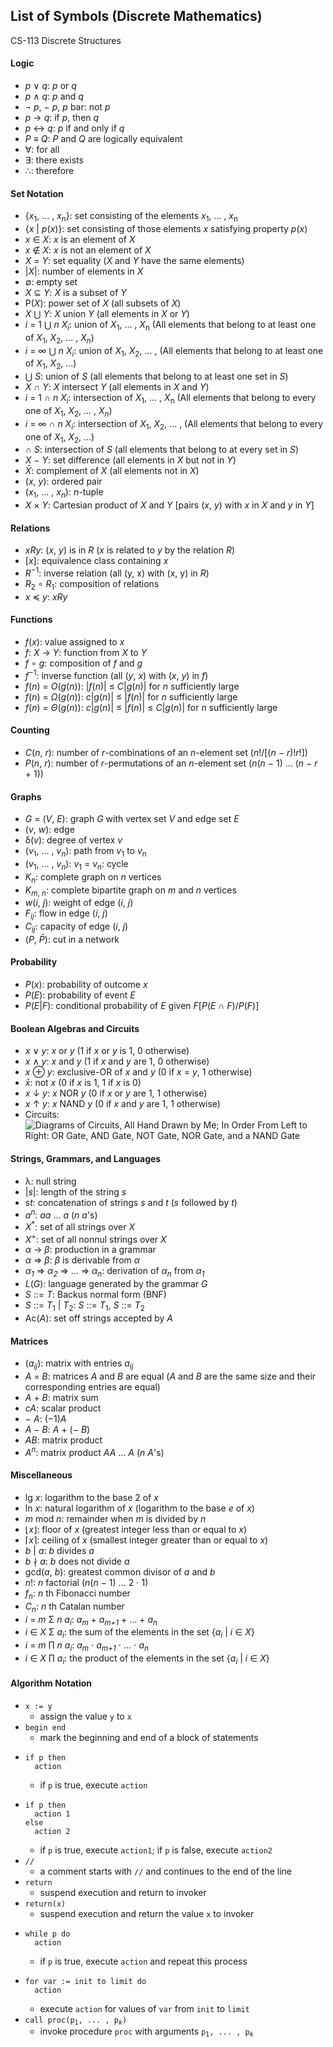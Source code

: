 ## List of Symbols (Discrete Mathematics)  
CS-113 Discrete Structures

#### Logic
- _p_ ∨ _q_: _p_ or _q_
- _p_ ∧ _q_: _p_ and _q_
- ¬ _p_, − _p_, _p_ bar: not _p_
- _p_ → _q_: if _p_, then _q_
- _p_ ↔ _q_: _p_ if and only if _q_
- _P_ ≡ _Q_: _P_ and _Q_ are logically equivalent
- ∀: for all
- ∃: there exists
- ∴: therefore

#### Set Notation
- {_x_<sub>1</sub>, ... , _x_<sub>n</sub>}: set consisting of the elements _x_<sub>1</sub>, ... , _x_<sub>n</sub>
- {_x_ | _p_(_x_)}: set consisting of those elements _x_ satisfying property _p_(_x_)
- _x_ ∈ _X_: _x_ is an element of _X_
- _x_ ∉ _X_: _x_ is not an element of _X_
- _X_ = _Y_: set equality (_X_ and _Y_ have the same elements)
- |_X_|: number of elements in _X_
- ∅: empty set
- _X_ ⊆ _Y_: _X_ is a subset of _Y_
- P(_X_): power set of _X_ (all subsets of _X_)
- _X_ ⋃ _Y_: _X_ union _Y_ (all elements in _X_ or _Y_)
- _i_ = 1 ⋃ _n_ _X_<sub>_i_</sub>: union of _X_<sub>1</sub>, ... , _X_<sub>n</sub> (All elements that belong to at least one of _X_<sub>1</sub>, _X_<sub>2</sub>, ... , _X_<sub>_n_</sub>)
- _i_ = ∞ ⋃ _n_ _X_<sub>_i_</sub>: union of _X_<sub>1</sub>, _X_<sub>2</sub>, ... , (All elements that belong to at least one of _X_<sub>1</sub>, _X_<sub>2</sub>, ...)
- ⋃ _S_: union of _S_ (all elements that belong to at least one set in _S_)
- _X_ ∩ _Y_: _X_ intersect _Y_ (all elements in _X_ and _Y_)
- _i_ = 1 ∩ _n_ _X_<sub>_i_</sub>: intersection of _X_<sub>1</sub>, ... , _X_<sub>n</sub> (All elements that belong to every one of _X_<sub>1</sub>, _X_<sub>2</sub>, ... , _X_<sub>_n_</sub>)
- _i_ = ∞ ∩ _n_ _X_<sub>_i_</sub>: intersection of _X_<sub>1</sub>, _X_<sub>2</sub>, ... , (All elements that belong to every one of _X_<sub>1</sub>, _X_<sub>2</sub>, ...)
- ∩ _S_: intersection of _S_ (all elements that belong to at every set in _S_)
- _X_ − _Y_: set difference (all elements in _X_ but not in _Y_)
- _X̄_: complement of _X_ (all elements not in _X_)
- (_x_, _y_): ordered pair
- (_x_<sub>1</sub>, ... , _x_<sub>_n_</sub>): _n_-tuple
- _X_ × _Y_: Cartesian product of _X_ and _Y_ [pairs (_x_, _y_) with _x_ in _X_ and _y_ in _Y_]

#### Relations
- _xRy_: (_x_, _y_) is in _R_ (_x_ is related to _y_ by the relation _R_)
- [_x_]: equivalence class containing _x_
- _R_<sup>−1</sup>: inverse relation (all (y, x) with (x, y) in _R_)
- _R_<sub>2</sub> ∘ _R_<sub>1</sub>: composition of relations
- _x_ ≼ _y_: _xRy_ 

#### Functions
- _f_(_x_): value assigned to _x_
- _f_: _X_ → _Y_: function from _X_ to _Y_
- _f_ ∘ _g_: composition of _f_ and _g_
- _f_<sup>−1</sup>: inverse function (all (_y_, _x_) with (_x_, _y_) in _f_)
- _f_(_n_) = _Ο_(_g_(_n_)): |_f_(_n_)| ≤ _C_|_g_(_n_)| for _n_ sufficiently large
- _f_(_n_) = _Ω_(_g_(_n_)): _c_|_g_(_n_)| ≤ |_f_(_n_)| for _n_ sufficiently large
- _f_(_n_) = _Θ_(_g_(_n_)): _c_|_g_(_n_)| ≤ |_f_(_n_)| ≤ _C_|_g_(_n_)| for _n_ sufficiently large

#### Counting
- _C_(_n_, _r_): number of _r_-combinations of an _n_-element set (_n_!/[(_n_ − _r_)!_r_!])
- _P_(_n_, _r_): number of _r_-permutations of an _n_-element set (_n_(_n_ − 1) ... (_n_ − _r_ + 1))

#### Graphs
- _G_ = (_V_, _E_): graph _G_ with vertex set _V_ and edge set _E_
- (_v_, _w_): edge
- δ(_v_): degree of vertex _v_
- (_v_<sub>1</sub>, ... , _v_<sub>_n_</sub>): path from _v_<sub>1</sub> to _v_<sub>_n_</sub>
- (_v_<sub>1</sub>, ... , _v_<sub>_n_</sub>):  _v_<sub>1</sub> = _v_<sub>_n_</sub>: cycle
- _K_<sub>_n_</sub>: complete graph on _n_ vertices
- _K_<sub>_m_, _n_</sub>: complete bipartite graph on _m_ and _n_ vertices
- _w_(_i_, _j_): weight of edge (_i_, _j_)
- _F_<sub>_ij_</sub>: flow in edge (_i_, _j_)
- _C_<sub>_ij_</sub>: capacity of edge (_i_, _j_)
- (_P_, _P̄_): cut in a network

#### Probability
- _P_(_x_): probability of outcome _x_
- _P_(_E_): probability of event _E_
- _P_(_E_|_F_): conditional probability of _E_ given _F_[_P_(_E_ ∩ _F_)/_P_(_F_)]

#### Boolean Algebras and Circuits
- _x_ ∨ _y_: _x_ or _y_ (1 if _x_ or _y_ is 1, 0 otherwise)
- _x_ ∧ _y_: _x_ and _y_ (1 if _x_ and _y_ are 1, 0 otherwise)
- _x_ ⊕ _y_: exclusive-OR of _x_ and _y_ (0 if _x_ = _y_, 1 otherwise)
- _x̄_: not _x_ (0 if _x_ is 1, 1 if _x_ is 0)
- _x_ ↓ _y_: _x_ NOR _y_ (0 if _x_ or _y_ are 1, 1 otherwise)
- _x_ ↑ _y_: _x_ NAND _y_ (0 if _x_ and _y_ are 1, 1 otherwise)
- Circuits:  
![Diagrams of Circuits, All Hand Drawn by Me; In Order From Left to Right: OR Gate, AND Gate, NOT Gate, NOR Gate, and a NAND Gate](https://user-images.githubusercontent.com/47701395/122357524-b21f0f00-cf08-11eb-8aaa-0d431d7f6b3b.png)

#### Strings, Grammars, and Languages
- λ: null string
- |_s_|: length of the string _s_
- _st_: concatenation of strings _s_ and _t_ (_s_ followed by _t_)
- _a_<sup>_n_</sup>: _aa_ ... _a_ (_n a_'s)
- _X_<sup>*</sup>: set of all strings over _X_
- _X_<sup>+</sup>: set of all nonnul strings over _X_
- _α_ → _β_: production in a grammar
- _α_ ⇒ _β_: _β_ is derivable from _α_
- _α_<sub>_1_</sub> ⇒ _α_<sub>_2_</sub> ⇒ ... ⇒ _α_<sub>_n_</sub>: derivation of _α_<sub>_n_</sub> from _α_<sub>_1_</sub>
- _L_(_G_): language generated by the grammar _G_
- _S_ ::= _T_: Backus normal form (BNF)
- _S_ ::= _T_<sub>1</sub> | _T_<sub>2</sub>: _S_ ::= _T_<sub>1</sub>, _S_ ::= _T_<sub>2</sub>
- Ac(_A_): set off strings accepted by _A_

#### Matrices
- (_a_<sub>_ij_</sub>): matrix with entries _a_<sub>_ij_</sub>
- _A_ = _B_: matrices _A_ and _B_ are equal (_A_ and _B_ are the same size and their corresponding entries are equal)
- _A_ + _B_: matrix sum
- _cA_: scalar product
- − _A_: (−1)_A_
- _A_ − _B_: _A_ + (− _B_)
- _AB_: matrix product
- _A_<sup>_n_</sup>: matrix product _AA_ ... _A_ (_n_ _A_'s)

#### Miscellaneous
- lg _x_: logarithm to the base 2 of _x_
- ln _x_: natural logarithm of _x_ (logarithm to the base _e_ of _x_)
- _m_ mod _n_: remainder when _m_ is divided by _n_
- ⌊_x_⌋: floor of _x_ (greatest integer less than or equal to _x_)
- ⌈_x_⌉: ceiling of _x_ (smallest integer greater than or equal to _x_)
- _b_ | _a_: _b_ divides _a_
- _b_ ∤ _a_: _b_ does not divide _a_
- gcd(_a_, _b_): greatest common divisor of _a_ and _b_
- _n_!: _n_ factorial (_n_(_n_ − 1) ... 2 ⋅ 1)
- _f<sub>n</sub>_: _n_ th Fibonacci number
- _C<sub>n</sub>_: _n_ th Catalan number
- _i_ = _m_ Σ _n_ _a<sub>i</sub>_: _a<sub>m</sub>_ + _a<sub>m+1</sub>_ + ... + _a<sub>n</sub>_  
- _i_ ∈ _X_ Σ _a<sub>i</sub>_: the sum of the elements in the set {_a<sub>i</sub>_ | _i_ ∈ _X_}
- _i_ = _m_ ∏ _n_ _a<sub>i</sub>_: _a<sub>m</sub>_ ⋅ _a<sub>m+1</sub>_ ⋅ ... ⋅ _a<sub>n</sub>_  
- _i_ ∈ _X_ ∏ _a<sub>i</sub>_: the product of the elements in the set {_a<sub>i</sub>_ | _i_ ∈ _X_}

#### Algorithm Notation
- `x := y`
  - assign the value `y` to `x`
- `begin end`
  - mark the beginning and end of a block of statements
- ```
  if p then
    action
  ```
  - if `p` is true, execute `action`
- ```
  if p then  
    action 1  
  else  
    action 2  
  ```
  - if `p` is true, execute `action1`; if `p` is false, execute `action2`
- `//`
  - a comment starts with `//` and continues to the end of the line
- `return`
  - suspend execution and return to invoker
- `return(x)`
  - suspend execution and return the value `x` to invoker
- ```
  while p do
    action
  ```
  - if `p` is true, execute `action` and repeat this process
- ```
  for var := init to limit do
    action
  ```
  - execute `action` for values of `var` from `init` to `limit`
- <code>call proc(p<sub>1</sub>, ... , p<sub><i>k</i></sub>)</code>
  - invoke procedure `proc` with arguments <code>p<sub>1</sub>, ... , p<sub><i>k</i></sub></code>
